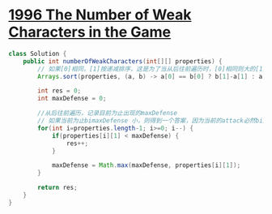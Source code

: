 # [1996	The Number of Weak Characters in the Game](https://leetcode.com/problems/the-number-of-weak-characters-in-the-game/)


```java
class Solution {
    public int numberOfWeakCharacters(int[][] properties) {
        // 如果[0]相同，[1]按递减排序，这是为了当从后往前遍历时，[0]相同则大的[1]晚出现，不会造成res++
        Arrays.sort(properties, (a, b) -> a[0] == b[0] ? b[1]-a[1] : a[0] - b[0]);

        int res = 0;
        int maxDefense = 0;

        //从后往前遍历，记录目前为止出现的maxDefense
        // 如果当前为止bimaxDefense 小，则得到一个答案，因为当前的attack必然bi之前的小，巧妙！
        for(int i=properties.length-1; i>=0; i--) {
            if(properties[i][1] < maxDefense) {
                res++;
            }

            maxDefense = Math.max(maxDefense, properties[i][1]);
        }

        return res;
    }
}


```
